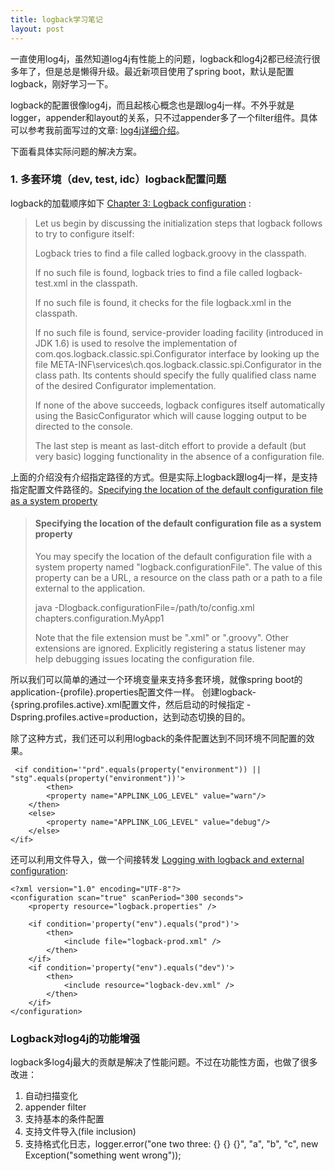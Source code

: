 ```yaml
---
title: logback学习笔记
layout: post
---
```



一直使用log4j，虽然知道log4j有性能上的问题，logback和log4j2都已经流行很多年了，但是总是懒得升级。最近新项目使用了spring boot，默认是配置logback，刚好学习一下。

logback的配置很像log4j，而且起核心概念也是跟log4j一样。不外乎就是logger，appender和layout的关系，只不过appender多了一个filter组件。具体可以参考我前面写过的文章: [log4j详细介绍](http://blog.arganzheng.me/posts/log4j-in-detail.html)。

下面看具体实际问题的解决方案。

### 1. 多套环境（dev, test, idc）logback配置问题

logback的加载顺序如下 [Chapter 3: Logback configuration](http://logback.qos.ch/manual/configuration.html) :

> Let us begin by discussing the initialization steps that logback follows to try to configure itself:
>
> Logback tries to find a file called logback.groovy in the classpath.
> 
> If no such file is found, logback tries to find a file called logback-test.xml in the classpath.
>
> If no such file is found, it checks for the file logback.xml in the classpath.
>
> If no such file is found, service-provider loading facility (introduced in JDK 1.6) is used to resolve the implementation of com.qos.logback.classic.spi.Configurator interface by looking up the file META-INF\services\ch.qos.logback.classic.spi.Configurator in the class path. Its contents should specify the fully qualified class name of the desired Configurator implementation.
>
> If none of the above succeeds, logback configures itself automatically using the BasicConfigurator which will cause logging output to be directed to the console.
>
> The last step is meant as last-ditch effort to provide a default (but very basic) logging functionality in the absence of a configuration file.

上面的介绍没有介绍指定路径的方式。但是实际上logback跟log4j一样，是支持指定配置文件路径的。[Specifying the location of the default configuration file as a system property](http://logback.qos.ch/manual/configuration.html#configFileProperty)

> #### Specifying the location of the default configuration file as a system property
>
> You may specify the location of the default configuration file with a system property named "logback.configurationFile". The value of this property can be a URL, a resource on the class path or a path to a file external to the application.
> 
> java -Dlogback.configurationFile=/path/to/config.xml chapters.configuration.MyApp1
> 
> Note that the file extension must be ".xml" or ".groovy". Other extensions are ignored. Explicitly registering a status listener may help debugging issues locating the configuration file.

所以我们可以简单的通过一个环境变量来支持多套环境，就像spring boot的application-{profile}.properties配置文件一样。
创建logback-{spring.profiles.active}.xml配置文件，然后启动的时候指定 -Dspring.profiles.active=production，达到动态切换的目的。

除了这种方式，我们还可以利用logback的条件配置达到不同环境不同配置的效果。

	 <if condition='"prd".equals(property("environment")) || "stg".equals(property("environment"))'>
	        <then>
            <property name="APPLINK_LOG_LEVEL" value="warn"/>
        </then>
        <else>
            <property name="APPLINK_LOG_LEVEL" value="debug"/>
        </else>
    </if>

还可以利用文件导入，做一个间接转发 [Logging with logback and external configuration](http://blog.patouchas.net/technology/logging-with-logback-and-external-configuration/):

	<?xml version="1.0" encoding="UTF-8"?>
	<configuration scan="true" scanPeriod="300 seconds">
	    <property resource="logback.properties" />
	 
	    <if condition='property("env").equals("prod")'>
	        <then>
	            <include file="logback-prod.xml" />
	        </then>
	    </if>
	    <if condition='property("env").equals("dev")'>
	        <then>
	            <include resource="logback-dev.xml" />
	        </then>
	    </if>
	</configuration>


### Logback对log4j的功能增强

logback多log4j最大的贡献是解决了性能问题。不过在功能性方面，也做了很多改进：

1. 自动扫描变化
2. appender filter
3. 支持基本的条件配置
4. 支持文件导入(file inclusion)
5. 支持格式化日志，logger.error("one two three: {} {} {}", "a", "b", "c", new Exception("something went wrong"));

